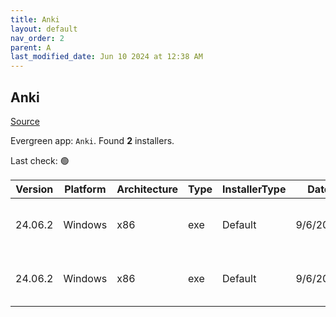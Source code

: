 ```yaml
---
title: Anki
layout: default
nav_order: 2
parent: A
last_modified_date: Jun 10 2024 at 12:38 AM
---
```


## Anki

[Source](https://github.com/ankitects/anki/)

Evergreen app: `Anki`. Found **2** installers.

Last check: 🟢

| Version | Platform | Architecture | Type | InstallerType | Date     | Size      | URI                                                                                                                                                                                  |
| ------- | -------- | ------------ | ---- | ------------- | -------- | --------- | ------------------------------------------------------------------------------------------------------------------------------------------------------------------------------------ |
| 24.06.2 | Windows  | x86          | exe  | Default       | 9/6/2024 | 125256928 | [https://github.com/ankitects/anki/releases/download/24.06.2/anki-24.06.2-windows-qt5.exe](https://github.com/ankitects/anki/releases/download/24.06.2/anki-24.06.2-windows-qt5.exe) |
| 24.06.2 | Windows  | x86          | exe  | Default       | 9/6/2024 | 152537368 | [https://github.com/ankitects/anki/releases/download/24.06.2/anki-24.06.2-windows-qt6.exe](https://github.com/ankitects/anki/releases/download/24.06.2/anki-24.06.2-windows-qt6.exe) |
